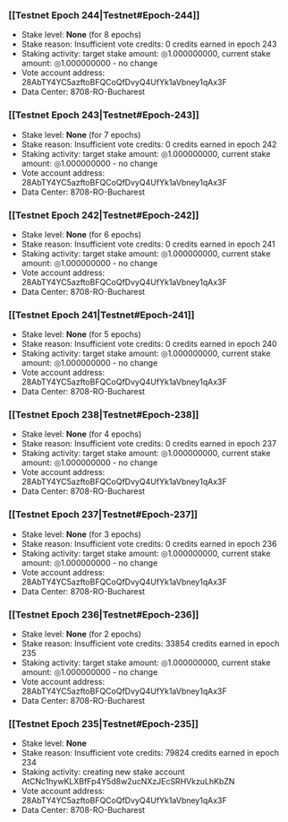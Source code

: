 ### [[Testnet Epoch 244|Testnet#Epoch-244]]
* Stake level: **None** (for 8 epochs)
* Stake reason: Insufficient vote credits: 0 credits earned in epoch 243
* Staking activity: target stake amount: ◎1.000000000, current stake amount: ◎1.000000000 - no change
* Vote account address: 28AbTY4YC5azftoBFQCoQfDvyQ4UfYk1aVbney1qAx3F
* Data Center: 8708-RO-Bucharest
### [[Testnet Epoch 243|Testnet#Epoch-243]]
* Stake level: **None** (for 7 epochs)
* Stake reason: Insufficient vote credits: 0 credits earned in epoch 242
* Staking activity: target stake amount: ◎1.000000000, current stake amount: ◎1.000000000 - no change
* Vote account address: 28AbTY4YC5azftoBFQCoQfDvyQ4UfYk1aVbney1qAx3F
* Data Center: 8708-RO-Bucharest
### [[Testnet Epoch 242|Testnet#Epoch-242]]
* Stake level: **None** (for 6 epochs)
* Stake reason: Insufficient vote credits: 0 credits earned in epoch 241
* Staking activity: target stake amount: ◎1.000000000, current stake amount: ◎1.000000000 - no change
* Vote account address: 28AbTY4YC5azftoBFQCoQfDvyQ4UfYk1aVbney1qAx3F
* Data Center: 8708-RO-Bucharest
### [[Testnet Epoch 241|Testnet#Epoch-241]]
* Stake level: **None** (for 5 epochs)
* Stake reason: Insufficient vote credits: 0 credits earned in epoch 240
* Staking activity: target stake amount: ◎1.000000000, current stake amount: ◎1.000000000 - no change
* Vote account address: 28AbTY4YC5azftoBFQCoQfDvyQ4UfYk1aVbney1qAx3F
* Data Center: 8708-RO-Bucharest
### [[Testnet Epoch 238|Testnet#Epoch-238]]
* Stake level: **None** (for 4 epochs)
* Stake reason: Insufficient vote credits: 0 credits earned in epoch 237
* Staking activity: target stake amount: ◎1.000000000, current stake amount: ◎1.000000000 - no change
* Vote account address: 28AbTY4YC5azftoBFQCoQfDvyQ4UfYk1aVbney1qAx3F
* Data Center: 8708-RO-Bucharest
### [[Testnet Epoch 237|Testnet#Epoch-237]]
* Stake level: **None** (for 3 epochs)
* Stake reason: Insufficient vote credits: 0 credits earned in epoch 236
* Staking activity: target stake amount: ◎1.000000000, current stake amount: ◎1.000000000 - no change
* Vote account address: 28AbTY4YC5azftoBFQCoQfDvyQ4UfYk1aVbney1qAx3F
* Data Center: 8708-RO-Bucharest
### [[Testnet Epoch 236|Testnet#Epoch-236]]
* Stake level: **None** (for 2 epochs)
* Stake reason: Insufficient vote credits: 33854 credits earned in epoch 235
* Staking activity: target stake amount: ◎1.000000000, current stake amount: ◎1.000000000 - no change
* Vote account address: 28AbTY4YC5azftoBFQCoQfDvyQ4UfYk1aVbney1qAx3F
* Data Center: 8708-RO-Bucharest
### [[Testnet Epoch 235|Testnet#Epoch-235]]
* Stake level: **None**
* Stake reason: Insufficient vote credits: 79824 credits earned in epoch 234
* Staking activity: creating new stake account AtCNc1hywKLXBfFp4Y5d8w2ucNXzJEcSRHVkzuLhKbZN
* Vote account address: 28AbTY4YC5azftoBFQCoQfDvyQ4UfYk1aVbney1qAx3F
* Data Center: 8708-RO-Bucharest
